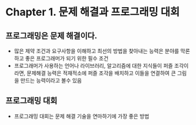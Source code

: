 # Chapter 1. 문제 해결과 프로그래밍 대회

## 프로그래밍은 문제 해결이다.

- 많은 제약 조건과 요구사항을 이해하고 최선의 방법을 찾아내는 능력은 분야를 막론하고 좋은 프로그래머가 되기 위한 필수 조건
- 프로그래머가 사용하는 언어나 라이브러리, 알고리즘에 대한 지식들이 퍼즐 조각이라면, 문제해결 능력은 적재적소에 퍼즐 조각을 배치하고 이들을 연결하여 큰 그림을 만드는 능력이라고 볼수 있음

## 프로그래밍 대회

- 프로그래밍 대회는 문제 해결 기술을 연마하기에 가장 좋은 방법
